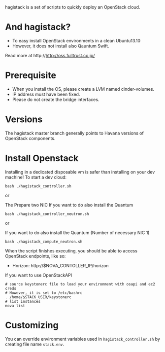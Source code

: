 hagistack is a set of scripts to quickly deploy an OpenStack cloud.

# And hagistack?

* To easy install OpenStack environments in a clean Ubuntu13.10
* However, it does not install also Qauntum Swift.

Read more at http://http://oss.fulltrust.co.jp/

# Prerequisite

* When you install the OS, please create a LVM named cinder-volumes.
* IP address must have been fixed.
* Please do not create the bridge interfaces.

# Versions

The hagistack master branch generally points to Havana versions of OpenStack components.

# Install Openstack

Installing in a dedicated disposable vm is safer than installing on your dev machine!  To start a dev cloud:

    bash ./hagistack_controller.sh

or 

The Prepare two NIC If you want to do also install the Quantum

    bash ./hagistack_controller_neutron.sh

or

If you want to do also install the Quantum (Number of necessary NIC 1)

    bash ./hagistack_compute_neutron.sh

When the script finishes executing, you should be able to access OpenStack endpoints, like so:

* Horizon: http://$NOVA_CONTOLLER_IP/horizon

If you want to use OpenStackAPI

    # source keystonerc file to load your environment with osapi and ec2 creds
    # However, it is set to /etc/bashrc
    . /home/$STACK_USER/keystonerc
    # list instances
    nova list

# Customizing

You can override environment variables used in `hagistack_controller.sh` by creating file name `stack.env`.

